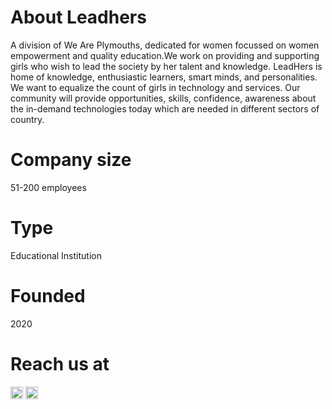 # About Leadhers

A division of We Are Plymouths, dedicated for women focussed on women empowerment and quality education.We work on providing and supporting girls who wish to lead the society by her talent and knowledge. LeadHers is home of knowledge, enthusiastic learners, smart minds, and personalities. We want to equalize the count of girls in technology and services. Our community will provide opportunities, skills, confidence, awareness about the in-demand technologies today which are needed in different sectors of country.

# Company size 
51-200 employees

# Type 
Educational Institution

# Founded
2020

# Reach us at

<a align="center" href=https://www.linkedin.com/company/leadhersofwap/about/ target="blank"><img align="center" src=https://cdn.jsdelivr.net/npm/simple-icons@3.0.1/icons/linkedin.svg alt="https://www.linkedin.com/in/isanghamitra" height="20" width="20" /></a>
<a href=https://instagram.com/@leadhersofwap target="blank"><img align="center" src=https://cdn.jsdelivr.net/npm/simple-icons@3.0.1/icons/instagram.svg alt="@leadhersofwap" height="20" width="20" /></a>
